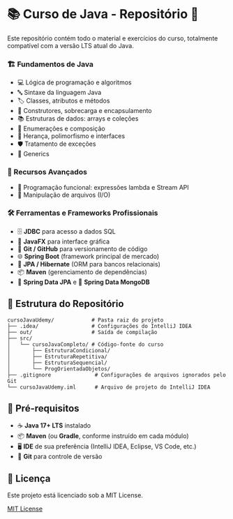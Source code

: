 # 📚 Curso de Java - Repositório 🚀
Este repositório contém todo o material e exercícios do curso, totalmente compatível com a versão LTS atual do Java.

### 🏗️ Fundamentos de Java

- 💻 Lógica de programação e algoritmos  
- 🔤 Sintaxe da linguagem Java  
- 🏷️ Classes, atributos e métodos  
- 🔧 Construtores, sobrecarga e encapsulamento  
- 📚 Estruturas de dados: arrays e coleções  
- 🔢 Enumerações e composição  
- 🌳 Herança, polimorfismo e interfaces  
- 🛡️ Tratamento de exceções  
- 🎯 Generics  

### 🚀 Recursos Avançados

- 🧩 Programação funcional: expressões lambda e Stream API  
- 📂 Manipulação de arquivos (I/O)  

### 🛠️ Ferramentas e Frameworks Profissionais

- 🗄️ **JDBC** para acesso a dados SQL  
- 🎨 **JavaFX** para interface gráfica  
- 🔧 **Git / GitHub** para versionamento de código  
- 🌐 **Spring Boot** (framework principal de mercado)  
- 🔗 **JPA / Hibernate** (ORM para bancos relacionais)  
- 📦 **Maven** (gerenciamento de dependências)  
- 🐘 **Spring Data JPA** e 🧱 **Spring Data MongoDB**  

## 📁 Estrutura do Repositório

```plaintext
cursoJavaUdemy/            # Pasta raiz do projeto
├── .idea/                 # Configurações do IntelliJ IDEA
├── out/                   # Saída de compilação
├── src/
│   └── cursoJavaCompleto/ # Código-fonte do curso
│       ├── EstruturaCondicional/
│       ├── EstruturaRepetitiva/
│       ├── EstruturaSequencial/
│       └── ProgOrientadaObjetos/
├── .gitignore              # Configurações de arquivos ignorados pelo Git
└── cursoJavaUdemy.iml      # Arquivo de projeto do IntelliJ IDEA
````

## 🚀 Pré-requisitos
- ☕ **Java 17+ LTS** instalado
- 📦 **Maven** (ou **Gradle**, conforme instruído em cada módulo)
- 🖥️ **IDE** de sua preferência (IntelliJ IDEA, Eclipse, VS Code, etc.)
- 🔀 **Git** para controle de versão

## 📜 Licença

Este projeto está licenciado sob a MIT License.

[MIT License](LICENSE)
